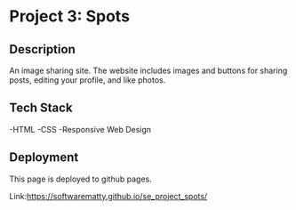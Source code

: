 # Project 3: Spots

## Description

An image sharing site. The website includes images and buttons for sharing posts, editing your profile, and like photos.

## Tech Stack

-HTML
-CSS
-Responsive Web Design

## Deployment

This page is deployed to github pages.

Link:https://softwarematty.github.io/se_project_spots/
